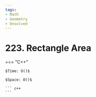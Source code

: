 ```yaml
---
tags:
- Math
- Geometry
- Unsolved
---
```



# 223. Rectangle Area

=== "C++"

    $Time: O()$

    $Space: O()$

    ``` c++
    ```